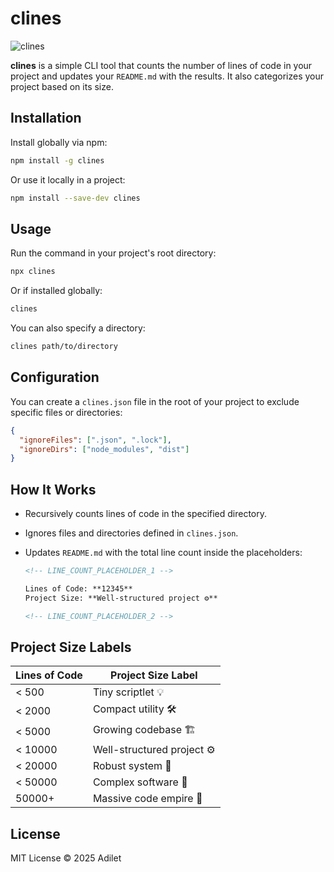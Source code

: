 # clines

![clines](https://img.shields.io/badge/Code%20Lines-Counter-blue)

**clines** is a simple CLI tool that counts the number of lines of code in your project and updates your `README.md` with the results. It also categorizes your project based on its size.

## Installation

Install globally via npm:

```sh
npm install -g clines
```

Or use it locally in a project:

```sh
npm install --save-dev clines
```

## Usage

Run the command in your project's root directory:

```sh
npx clines
```

Or if installed globally:

```sh
clines
```

You can also specify a directory:

```sh
clines path/to/directory
```

## Configuration

You can create a `clines.json` file in the root of your project to exclude specific files or directories:

```json
{
  "ignoreFiles": [".json", ".lock"],
  "ignoreDirs": ["node_modules", "dist"]
}
```

## How It Works

- Recursively counts lines of code in the specified directory.
- Ignores files and directories defined in `clines.json`.
- Updates `README.md` with the total line count inside the placeholders:

  ```md
  <!-- LINE_COUNT_PLACEHOLDER_1 -->

  Lines of Code: **12345**  
  Project Size: **Well-structured project ⚙️**

  <!-- LINE_COUNT_PLACEHOLDER_2 -->
  ```

## Project Size Labels

| Lines of Code | Project Size Label         |
| ------------- | -------------------------- |
| < 500         | Tiny scriptlet 💡          |
| < 2000        | Compact utility 🛠️         |
| < 5000        | Growing codebase 🏗️        |
| < 10000       | Well-structured project ⚙️ |
| < 20000       | Robust system 🔬           |
| < 50000       | Complex software 🏢        |
| 50000+        | Massive code empire 🌌     |

## License

MIT License © 2025 Adilet
